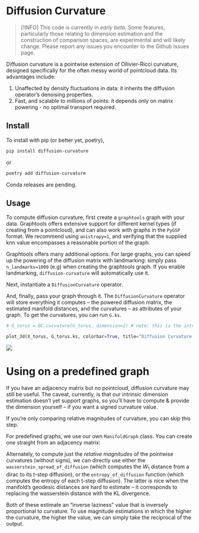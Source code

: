 # Diffusion Curvature

<!-- WARNING: THIS FILE WAS AUTOGENERATED! DO NOT EDIT! -->

> \[!INFO\] This code is currently in *early beta*. Some features,
> particularly those relating to dimension estimation and the
> construction of comparison spaces, are experimental and will likely
> change. Please report any issues you encounter to the Github Issues
> page.

Diffusion curvature is a pointwise extension of Ollivier-Ricci
curvature, designed specifically for the often messy world of pointcloud
data. Its advantages include:

1.  Unaffected by density fluctuations in data: it inherits the
    diffusion operator’s denoising properties.
2.  Fast, and scalable to millions of points: it depends only on matrix
    powering - no optimal transport required.

## Install

<!-- To install with conda (or better yet, mamba),
```sh
conda install diffusion-curvature -c riddlelabs
``` -->

To install with pip (or better yet, poetry),

``` sh
pip install diffusion-curvature
```

or

``` sh
poetry add diffusion-curvature
```

Conda releases are pending.

## Usage

To compute diffusion curvature, first create a `graphtools` graph with
your data. Graphtools offers extensive support for different kernel
types (if creating from a pointcloud), and can also work with graphs in
the `PyGSP` format. We recommend using `anistropy=1`, and verifying that
the supplied knn value encompasses a reasonable portion of the graph.

Graphtools offers many additional options. For large graphs, you can
speed up the powering of the diffusion matrix with landmarking: simply
pass `n_landmarks=1000` (e.g) when creating the graphtools graph. If you
enable landmarking, `diffusion-curvature` will automatically use it.

Next, instantiate a `DiffusionCurvature` operator.

And, finally, pass your graph through it. The `DiffusionCurvature`
operator will store everything it computes – the powered diffusion
matrix, the estimated manifold distances, and the curvatures – as
attributes of your graph. To get the curvatures, you can run `G.ks`.

``` python
# G_torus = DC.curvature(G_torus, dimension=2) # note: this is the intrinsic dimension of the data
```

``` python
plot_3d(X_torus, G_torus.ks, colorbar=True, title="Diffusion Curvature on the torus")
```

![](index_files/figure-commonmark/cell-3-output-1.png)

# Using on a predefined graph

If you have an adjacency matrix but no pointcloud, diffusion curvature
may still be useful. The caveat, currently, is that our intrinsic
dimension estimation doesn’t yet support graphs, so you’ll have to
compute & provide the dimension yourself – if you want a signed
curvature value.

If you’re only comparing relative magnitudes of curvature, you can skip
this step.

For predefined graphs, we use our own `ManifoldGraph` class. You can
create one straight from an adjacency matrix:

Alternately, to compute just the *relative magnitudes* of the pointwise
curvatures (without signs), we can directly use either the
`wasserstein_spread_of_diffusion` (which computes the $W_1$ distance
from a dirac to its t-step diffusion), or the `entropy_of_diffusion`
function (which computes the entropy of each t-step diffusion). The
latter is nice when the manifold’s geodesic distances are hard to
estimate – it corresponds to replacing the wasserstein distance with the
KL divergence.

Both of these estimate an “inverse laziness” value that is inversely
proportional to curvature. To use magnitude estimations in which the
higher the curvature, the higher the value, we can simply take the
reciprocal of the output.
